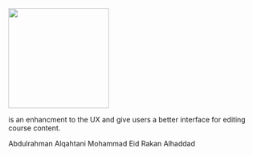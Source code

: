 <img width="200px" src="https://i.imgur.com/uM5PsQc.png" />

<p>is an enhancment to the UX and give users a better interface for editing course content.</P>

Abdulrahman Alqahtani
Mohammad Eid
Rakan Alhaddad
